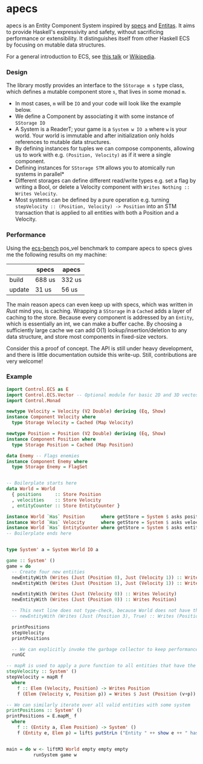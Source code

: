 # apecs

apecs is an Entity Component System inspired by [specs](https://github.com/slide-rs/specs) and [Entitas](https://github.com/sschmid/Entitas-CSharp).
It aims to provide Haskell's expressivity and safety, without sacrificing performance or extensibility.
It distinguishes itself from other Haskell ECS by focusing on mutable data structures.

For a general introduction to ECS, see [this talk](https://www.youtube.com/watch?v=lNTaC-JWmdI&feature=youtu.be&t=218) or [Wikipedia](https://en.wikipedia.org/wiki/Entity–component–system).

### Design
The library mostly provides an interface to the `SStorage m s` type class, which defines a mutable component store `s`, that lives in some monad `m`.
  * In most cases, `m` will be `IO` and your code will look like the example below.
  * We define a Component by associating it with some instance of `SStorage IO`
  * A System is a ReaderT; your game is a `System w IO a` where `w` is your world. Your world is immutable and after initialization only holds references to mutable data structures.
  * By defining instances for tuples we can compose components, allowing us to work with e.g. `(Position, Velocity)` as if it were a single component.
  * Defining instances for `SStorage STM` allows you to atomically run systems in parallel*
  * Different storages can define different read/write types e.g. set a flag by writing a Bool, or delete a Velocity component with `Writes Nothing :: Writes Velocity`.
  * Most systems can be defined by a pure operation e.g. turning `stepVelocity :: (Position, Velocity) -> Position` into an STM transaction that is applied to all entities with both a Position and a Velocity.

### Performance
Using the [ecs-bench](https://github.com/lschmierer/ecs_bench) pos_vel benchmark to compare apecs to specs gives me the following results on my machine:

|     | specs | apecs |
| --- | ----- | --- |
| build | 688 us | 332 us | 
| update | 31 us | 56 us |

The main reason apecs can even keep up with specs, which was written in _Rust_ mind you, is caching.
Wrapping a `SStorage` in a `Cached` adds a layer of caching to the store.
Because every component is addressed by an `Entity`, which is essentially an int, we can make a buffer cache.
By choosing a sufficiently large cache we can add O(1) lookup/insertion/deletion to any data structure, and store most components in fixed-size vectors.

Consider this a proof of concept.
The API is still under heavy development, and there is little documentation outside this write-up.
Still, contributions are very welcome!

### Example
```haskell
import Control.ECS as E
import Control.ECS.Vector -- Optional module for basic 2D and 3D vectos
import Control.Monad

newtype Velocity = Velocity (V2 Double) deriving (Eq, Show)
instance Component Velocity where
  type Storage Velocity = Cached (Map Velocity)

newtype Position = Position (V2 Double) deriving (Eq, Show)
instance Component Position where
  type Storage Position = Cached (Map Position)

data Enemy -- Flags enemies
instance Component Enemy where
  type Storage Enemy = FlagSet


-- Boilerplate starts here
data World = World
  { positions     :: Store Position
  , velocities    :: Store Velocity
  , entityCounter :: Store EntityCounter }

instance World `Has` Position      where getStore = System $ asks positions
instance World `Has` Velocity      where getStore = System $ asks velocities
instance World `Has` EntityCounter where getStore = System $ asks entityCounter
-- Boilerplate ends here


type System' a = System World IO a

game :: System' ()
game = do
  -- Create four new entities
  newEntityWith (Writes (Just (Position 0), Just (Velocity 1)) :: Writes (Position, Velocity))
  newEntityWith (Writes (Just (Position 1), Just (Velocity 1)) :: Writes (Position, Velocity))

  newEntityWith (Writes (Just (Velocity 0)) :: Writes Velocity)
  newEntityWith (Writes (Just (Position 0)) :: Writes Position)

  -- This next line does not type-check, because World does not have the component Enemy
  -- newEntityWith (Writes (Just (Position 3), True) :: Writes (Position, Enemy))

  printPositions
  stepVelocity
  printPositions

  -- We can explicitly invoke the garbage collector to keep performance predictable
  runGC

-- mapR is used to apply a pure function to all entities that have the required components.
stepVelocity :: System' ()
stepVelocity = mapR f
  where
    f :: Elem (Velocity, Position) -> Writes Position
    f (Elem (Velocity v, Position p)) = Writes $ Just (Position (v+p))

-- We can similarly iterate over all valid entities with some system
printPositions :: System' ()
printPositions = E.mapM_ f
  where
    f :: (Entity a, Elem Position) -> System' ()
    f (Entity e, Elem p) = lift$ putStrLn ("Entity " ++ show e ++ " has position " ++ show p)


main = do w <- liftM3 World empty empty empty
          runSystem game w
```
